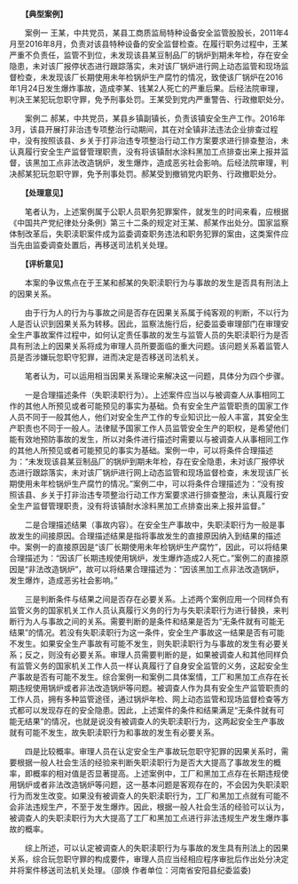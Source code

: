 　　**【典型案例】**

　　案例一 王某，中共党员，某县工商质监局特种设备安全监管股股长，2011年4月至2016年8月，负责对该县特种设备的安全监督检查。在履行职务过程中，王某严重不负责任，监管不到位，未发现该县某豆制品厂的锅炉到期未年检，存在安全隐患，未对该厂报停状态进行跟踪落实，未对该厂锅炉进行网上动态监管和现场监督检查，未发现该厂长期使用未年检锅炉生产腐竹的情况，致使该厂锅炉在2016年1月24日发生爆炸事故，造成李某、钱某2人死亡的严重后果。后经法院审理，判决王某犯玩忽职守罪，免予刑事处罚。王某受到党内严重警告、行政撤职处分。

　　案例二 郝某，中共党员，某县乡镇副镇长，负责该镇安全生产工作。2016年3月，该县开展打非治违专项整治行动期间，其在对全镇非法违法企业排查过程中，没有按照该县、乡关于打非治违专项整治行动工作方案要求进行排查整治，未认真履行安全生产监督管理职责，没有将该镇耐水涂料黑加工点排查出来上报并监督，该黑加工点非法改造锅炉，发生爆炸，造成恶劣社会影响。后经法院审理，判决郝某犯玩忽职守罪，免予刑事处罚。郝某受到撤销党内职务、行政撤职处分。

　　**【处理意见】**

　　笔者认为，上述案例属于公职人员职务犯罪案件，就发生的时间来看，应根据《中国共产党纪律处分条例》第三十二条的规定对王某、郝某作出处分。国家监察体制改革后，失职渎职案件成为监委调查职务违法和职务犯罪的案由，这类案件应当先由监委调查处置后，再移送司法机关处理。

　　**【评析意见】**

　　本案的争议焦点在于王某和郝某的失职渎职行为与事故的发生是否具有刑法上的因果关系。

　　由于行为人的行为与事故之间是否存在因果关系属于纯客观的判断，不以行为人是否认识到因果关系为转移。因此，监察法施行后，纪委监委审理部门在审理安全生产事故案件过程中，如何认定责任事故的发生与监管人员的失职渎职行为是否具有刑法上的因果关系将成为审理人员所要面临的重大问题。该问题关系着监管人员是否涉嫌玩忽职守犯罪，进而决定是否移送司法机关。

　　笔者认为，可以运用相当因果关系理论来解决这一问题，具体分为四个步骤。

　　一是合理描述条件（失职渎职行为）。上述案件应当以与被调查人从事相同工作的其他人所预见或者可能预见的事实为基础。负有安全生产监管职责的国家工作人员不同于一般其他人，他们对安全生产工作的专业知识比一般人丰富，其安全生产职责也不同于一般人。法律赋予国家工作人员监管安全生产的职权，是希望他们能有效地预防事故的发生，所以对条件进行描述时需要以与被调查人从事相同工作的其他人所预见或者可能预见的事实为基础。案例一中，可以将条件合理描述为：“未发现该县某豆制品厂的锅炉到期未年检，存在安全隐患，未对该厂报停状态进行跟踪落实，未对该厂锅炉进行网上动态监管和现场监督检查，未发现该厂长期使用未年检锅炉生产腐竹的情况。”案例二中，可以将条件合理描述为：“没有按照该县、乡关于打非治违专项整治行动工作方案要求进行排查整治，未认真履行安全生产监督管理职责，没有将该镇耐水涂料黑加工点排查出来上报并监督。”

　　二是合理描述结果（事故内容）。在安全生产事故中，失职渎职行为一般是事故发生的间接原因。合理描述结果是指将事故发生的直接原因纳入到结果的描述中。案例一的直接原因是“该厂长期使用未年检锅炉生产腐竹”，因此，可以将结果合理描述为：“因该厂长期违规使用锅炉，发生爆炸造成2人死亡。”案例二的直接原因是“非法改造锅炉”，故可以将结果合理描述为：“因该黑加工点非法改造锅炉，发生爆炸，造成恶劣社会影响。”

　　三是判断条件与结果之间是否存在必要关系。上述两个案例应用一个同样负有监管义务的国家机关工作人员认真履行义务的行为与失职渎职行为进行替换，来判断行为人与事故之间的关系。需要判断的是条件和结果是否为“无条件就有可能无结果”的情况。若没有失职渎职行为这一条件，安全生产事故这一结果是否有可能不发生。如果安全生产事故有可能不发生，则失职渎职行为与事故的发生有必要关系；反之，则没有必要关系。审理人员需要判断的是，如果被调查人和其他同样负有监管义务的国家机关工作人员一样认真履行了自身安全监管的义务，这起安全生产事故是否有可能不发生。综合案例一和案例二具体案情，工厂和黑加工点存在长期违规使用锅炉或者非法改造锅炉等问题。被调查人作为具有安全生产监管职责的工作人员，拥有多种监管途径，通过锅炉年检、网上动态监管和现场监督检查等方式都可以发现存在的安全隐患。因此，上述案件的条件和结果满足“无条件就有可能无结果”的情况，也就是说没有被调查人的失职渎职行为，这两起安全生产事故就有可能不发生，故失职渎职行为和事故的发生有必要关系。

　　四是比较概率。审理人员在认定安全生产事故玩忽职守犯罪的因果关系时，需要根据一般人社会生活的经验来判断失职渎职行为是否大大提高了事故发生的概率，即概率的相对值是否显著提高。上述案例中，工厂和黑加工点存在长期违规使用锅炉或者非法改造锅炉等问题，这一基本问题是客观存在的，不会因为失职渎职行为而发生改变。如果没有被调查人的失职渎职行为，工厂和黑加工点就有可能不会非法违规生产，不至于发生爆炸。因此，根据一般人社会生活的经验可以认为，被调查人的失职渎职行为大大提高了工厂和黑加工点进行非法违规生产发生爆炸事故的概率。

　　综上所述，可以认定被调查人的失职渎职行为与事故的发生具有刑法上的因果关系，综合玩忽职守罪的构成要件，审理人员应当经相应程序审批后作出处分决定并将案件移送司法机关处理。（邵焕 作者单位：河南省安阳县纪委监委)